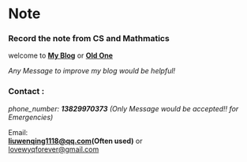 # Note

### Record the note from CS and Mathmatics

welcome to  **[My Blog](xuexigithub.cn)** or **[Old One](www.githublearn.top)**

*Any Message to improve my blog would be helpful!*

### Contact :

*phone_number:  **13829970373** (Only Message would be accepted!! for Emergencies)*

Email:<br>
**liuwenqing1118@qq.com(Often used)**
or <br>
lovewyqforever@gmail.com 

